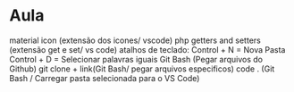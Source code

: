# Aula

material icon (extensão dos icones/ vscode) php getters and setters (extensão get e set/ vs code) atalhos de teclado: Control + N = Nova Pasta Control + D = Selecionar palavras iguais Git Bash (Pegar arquivos do Github) git clone + link(Git Bash/ pegar arquivos especificos) code . (Git Bash / Carregar pasta selecionada para o VS Code)
